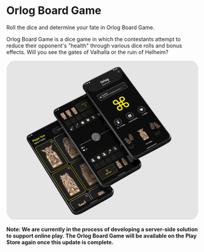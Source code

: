 # Orlog Board Game

Roll the dice and determine your fate in Orlog Board Game.

Orlog Board Game is a dice game in which the contestants attempt to reduce their opponent's "health" through various dice rolls and bonus effects. Will you see the gates of Valhalla or the ruin of Helheim?

<img src="/demonstration/mockup.png"/><br>

**Note: We are currently in the process of developing a server-side solution to support online play. The Orlog Board Game will be available on the Play Store again once this update is complete.**


